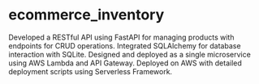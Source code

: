 # ecommerce_inventory
Developed a RESTful API using FastAPI for managing products with endpoints for CRUD operations. Integrated SQLAlchemy for database interaction with SQLite. Designed and deployed as a single microservice using AWS Lambda and API Gateway. Deployed on AWS with detailed deployment scripts using Serverless Framework. 

